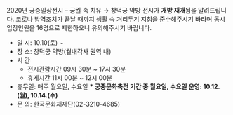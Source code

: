 2020년 궁중일상전시 – 궁궐 속 치유 → 창덕궁 약방 전시가 **개방 재개**됨을 알려드립니다. 코로나 방역조치가 끝날 때까지 생활 속 거리두기 지침을 준수해주시기 바라며 동시 입장인원을 16명으로 제한하오니 유의해주시기 바랍니다.
- 일 시: 10.10(토) ~
- 장 소: 창덕궁 약방(궐내각사 권역 내)
- 시 간
  - 전시관람시간 09시 30분 ~ 17시 30분
  - 휴게시간 11시 00분 ~ 12시 00분
- 휴무일: 매주 월요일, 수요일
**\* 궁중문화축전 기간 중 월요일, 수요일 운영: 10.12.(월), 10.14.(수)**
- 문 의: 한국문화재재단(02-3210-4685)